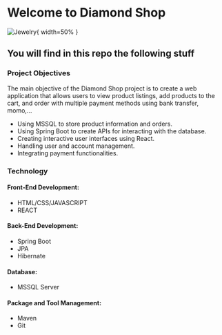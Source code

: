 
# Welcome to Diamond Shop
![Jewelry](https://www.candere.com/media/jewellery/images/KC04954YG_1100x1100.gif){ width=50% }
## You will find in this repo the following stuff
### Project Objectives
The main objective of the Diamond Shop project is to create a web application that allows users to view product listings, add products to the cart, and order with multiple payment methods using bank transfer, momo,...
* Using MSSQL to store product information and orders.
* Using Spring Boot to create APIs for interacting with the database.
* Creating interactive user interfaces using React.
* Handling user and account management.
* Integrating payment functionalities.
### Technology
#### Front-End Development:
* HTML/CSS/JAVASCRIPT
* REACT
#### Back-End Development:
* Spring Boot
* JPA
* Hibernate
#### Database:
* MSSQL Server
#### Package and Tool Management:
* Maven
* Git
